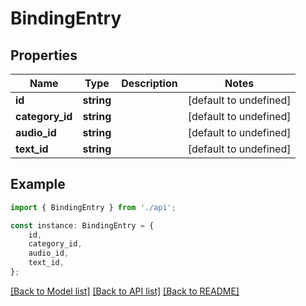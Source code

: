 # BindingEntry


## Properties

Name | Type | Description | Notes
------------ | ------------- | ------------- | -------------
**id** | **string** |  | [default to undefined]
**category_id** | **string** |  | [default to undefined]
**audio_id** | **string** |  | [default to undefined]
**text_id** | **string** |  | [default to undefined]

## Example

```typescript
import { BindingEntry } from './api';

const instance: BindingEntry = {
    id,
    category_id,
    audio_id,
    text_id,
};
```

[[Back to Model list]](../README.md#documentation-for-models) [[Back to API list]](../README.md#documentation-for-api-endpoints) [[Back to README]](../README.md)
